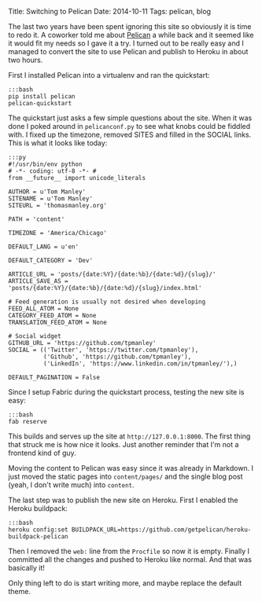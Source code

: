 Title: Switching to Pelican
Date: 2014-10-11
Tags: pelican, blog

The last two years have been spent ignoring this site so obviously
it is time to redo it. A coworker told me about [Pelican](http://docs.getpelican.com/en/3.4.0/)
a while back and it seemed like it would fit my needs so I gave it a try. I turned
out to be really easy and I managed to convert the site to use Pelican
and publish to Heroku in about two hours.

First I installed Pelican into a virtualenv and ran the quickstart:

    :::bash
    pip install pelican
    pelican-quickstart

The quickstart just asks a few simple questions about the site. When
it was done I poked around in `pelicanconf.py` to see what knobs could
be fiddled with. I fixed up the timezone, removed SITES and filled in 
the SOCIAL links. This is what it looks like today:

    :::py
    #!/usr/bin/env python
    # -*- coding: utf-8 -*- #
    from __future__ import unicode_literals

    AUTHOR = u'Tom Manley'
    SITENAME = u'Tom Manley'
    SITEURL = 'thomasmanley.org'

    PATH = 'content'

    TIMEZONE = 'America/Chicago'

    DEFAULT_LANG = u'en'

    DEFAULT_CATEGORY = 'Dev'

    ARTICLE_URL = 'posts/{date:%Y}/{date:%b}/{date:%d}/{slug}/'
    ARTICLE_SAVE_AS = 'posts/{date:%Y}/{date:%b}/{date:%d}/{slug}/index.html'

    # Feed generation is usually not desired when developing
    FEED_ALL_ATOM = None
    CATEGORY_FEED_ATOM = None
    TRANSLATION_FEED_ATOM = None

    # Social widget
    GITHUB_URL = 'https://github.com/tpmanley'
    SOCIAL = (('Twitter', 'https://twitter.com/tpmanley'),
              ('Github', 'https://github.com/tpmanley'),
              ('LinkedIn', 'https://www.linkedin.com/in/tpmanley/'),)

    DEFAULT_PAGINATION = False

Since I setup Fabric during the quickstart process, testing the new site is easy:

    :::bash
    fab reserve

This builds and serves up the site at `http://127.0.0.1:8000`. The first thing that struck
me is how nice it looks. Just another reminder that I'm not a frontend kind of
guy.

Moving the content to Pelican was easy since it was already in Markdown. I just
moved the static pages into `content/pages/` and the single blog post (yeah, I
don't write much) into `content`.  

The last step was to publish the new site on Heroku. First I enabled the Heroku
buildpack:

    :::bash
    heroku config:set BUILDPACK_URL=https://github.com/getpelican/heroku-buildpack-pelican

Then I removed the `web:` line from the `Procfile` so now it is empty. Finally
I committed all the changes and pushed to Heroku like normal. And that was basically
it!

Only thing left to do is start writing more, and maybe replace the default theme.

